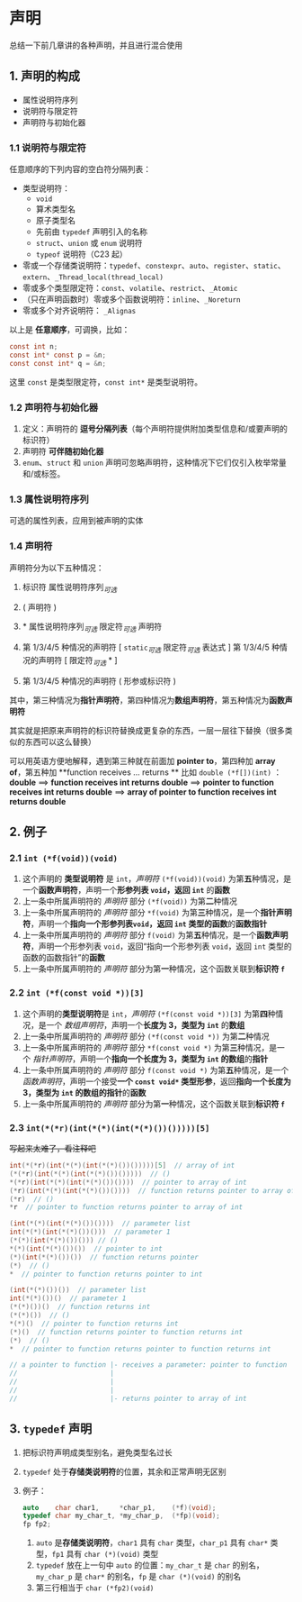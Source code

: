 # 声明

总结一下前几章讲的各种声明，并且进行混合使用

## 1. 声明的构成

- 属性说明符序列
- 说明符与限定符
- 声明符与初始化器

### 1.1 说明符与限定符

任意顺序的下列内容的空白符分隔列表：

- 类型说明符：
  - `void`
  - 算术类型名
  - 原子类型名
  - 先前由 `typedef` 声明引入的名称
  - `struct`、`union` 或 `enum` 说明符
  - `typeof` 说明符（C23 起）
- 零或一个存储类说明符：`typedef`、`constexpr`、`auto`、`register`、`static`、`extern`、`_Thread_local(thread_local)`
- 零或多个类型限定符：`const`、`volatile`、`restrict`、`_Atomic`
- （只在声明函数时）零或多个函数说明符：`inline`、`_Noreturn`
- 零或多个对齐说明符： `_Alignas`

以上是 **任意顺序**，可调换，比如：

```c
const int n;
const int* const p = &n;
const const int* q = &n;
```

这里 `const` 是类型限定符，`const int*` 是类型说明符。

### 1.2 声明符与初始化器

1. 定义：声明符的 **逗号分隔列表**（每个声明符提供附加类型信息和/或要声明的标识符）
2. 声明符 **可伴随初始化器**
3. `enum`、`struct` 和 `union` 声明可忽略声明符，这种情况下它们仅引入枚举常量和/或标签。

### 1.3 属性说明符序列

可选的属性列表，应用到被声明的实体

### 1.4 声明符

声明符分为以下五种情况：

1. 标识符 属性说明符序列$_{可选}$
2. ( 声明符 )

3. \* 属性说明符序列$_{可选}$ 限定符$_{可选}$ 声明符
4. 第 1/3/4/5 种情况的声明符 [ `static`$_{可选}$ 限定符$_{可选}$ 表达式 ]
   第 1/3/4/5 种情况的声明符 [ 限定符$_{可选}$ * ]

5. 第 1/3/4/5 种情况的声明符 ( 形参或标识符 )

其中，第三种情况为**指针声明符**，第四种情况为**数组声明符**，第五种情况为**函数声明符**

其实就是把原来声明符的标识符替换成更复杂的东西，一层一层往下替换（很多类似的东西可以这么替换）

可以用英语方便地解释，遇到第三种就在前面加 **pointer to**，第四种加 **array of**，第五种加 **function receives ... returns
**
比如 `double (*f[])(int)` ：**double** $\implies$ **function receives int returns double** $\implies$ **pointer to
function receives int returns double** $\implies$ **array of pointer to function receives int returns double**

## 2. 例子

### 2.1 `int (*f(void))(void)`

1. 这个声明的 **类型说明符** 是 `int`，_声明符_ `(*f(void))(void)` 为第**五**种情况，是一个**函数声明符**，声明一个**形参列表 `void`，返回 `int`** 的**函数**
2. 上一条中所属声明符的 _声明符_ 部分 `(*f(void))` 为第**二**种情况
3. 上一条中所属声明符的 _声明符_ 部分 `*f(void)` 为第**三**种情况，是一个**指针声明符**，声明一个**指向一个形参列表`void`，返回 `int` 类型的函数**的**函数指针**
4. 上一条中所属声明符的 _声明符_ 部分 `f(void)` 为第**五**种情况，是一个**函数声明符**，声明一个形参列表 `void`，返回“指向一个形参列表 `void`，返回 `int` 类型的函数的函数指针”的**函数**
5. 上一条中所属声明符的 _声明符_ 部分为第**一**种情况，这个函数关联到**标识符 `f`**

### 2.2 `int (*f(const void *))[3]`

1. 这个声明的**类型说明符**是 `int`，_声明符_ `(*f(const void *))[3]` 为第**四**种情况，是一个 _数组声明符_，声明一个**长度为 3，类型为 `int`** 的**数组**
2. 上一条中所属声明符的 _声明符_ 部分 `(*f(const void *))` 为第**二**种情况
3. 上一条中所属声明符的 _声明符_ 部分 `*f(const void *)` 为第**三**种情况，是一个 _指针声明符_，声明一个**指向一个长度为 3，类型为 `int` 的数组**的**指针**
4. 上一条中所属声明符的 _声明符_ 部分 `f(const void *)` 为第**五**种情况，是一个 _函数声明符_，声明一个接受**一个 `const void*` 类型形参**，返回**指向一个长度为 3，类型为 `int` 的数组的指针**的**函数**
5. 上一条中所属声明符的 _声明符_ 部分为第**一**种情况，这个函数关联到**标识符 `f`**

### 2.3 `int(*(*r)(int(*(*)(int(*(*)())()))))[5]`

~~写起来太难了，看注释吧~~

```c
int(*(*r)(int(*(*)(int(*(*)())()))))[5]  // array of int
(*(*r)(int(*(*)(int(*(*)())()))))  // ()
*(*r)(int(*(*)(int(*(*)())())))  // pointer to array of int
(*r)(int(*(*)(int(*(*)())())))  // function returns pointer to array of int
(*r)  // ()
*r  // pointer to function returns pointer to array of int

(int(*(*)(int(*(*)())())))  // parameter list
int(*(*)(int(*(*)())()))  // parameter 1
(*(*)(int(*(*)())())) // ()
*(*)(int(*(*)())())  // pointer to int
(*)(int(*(*)())())  // function returns pointer
(*)  // ()
*  // pointer to function returns pointer to int

(int(*(*)())())  // parameter list
int(*(*)())()  // parameter 1
(*(*)())()  // function returns int
(*(*)())  // ()
*(*)()  // pointer to function returns int
(*)()  // function returns pointer to function returns int
(*)  // ()
*  // pointer to function returns pointer to function returns int

// a pointer to function |- receives a parameter: pointer to function |- receives a parameter: pointer to function |- receives nothing(or unknown before C23)
//                       |                                            |                                            |- returns pointer to function |- reveives nothing(or unknown before C23)
//                       |                                            |                                                                           |- returns int
//                       |                                            |- returns pointer to int
//                       |- returns pointer to array of int
```

## 3. `typedef` 声明

1. 把标识符声明成类型别名，避免类型名过长
2. `typedef` 处于**存储类说明符**的位置，其余和正常声明无区别
3. 例子：

   ```c
   auto    char char1,     *char_p1,    (*f)(void);
   typedef char my_char_t, *my_char_p,  (*fp)(void);
   fp fp2;
   ```

    1. `auto` 是**存储类说明符**，`char1` 具有 `char` 类型，`char_p1` 具有 `char*` 类型，`fp1` 具有 `char (*)(void)` 类型
    2. `typedef` 放在上一句中 `auto` 的位置：`my_char_t` 是 `char` 的别名，`my_char_p` 是 `char*` 的别名，`fp` 是
       `char (*)(void)` 的别名
    3. 第三行相当于 `char (*fp2)(void)`
